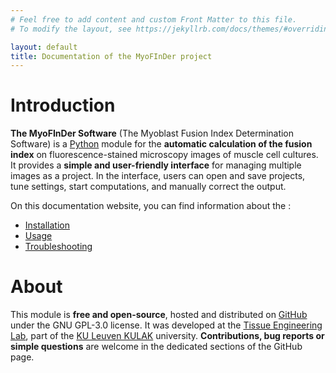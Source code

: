 ```yaml
---
# Feel free to add content and custom Front Matter to this file.
# To modify the layout, see https://jekyllrb.com/docs/themes/#overriding-theme-defaults

layout: default
title: Documentation of the MyoFInDer project
---
```


# Introduction

**The MyoFInDer Software** (The Myoblast Fusion Index Determination Software) 
is a [Python](https://www.python.org/) module for the **automatic calculation 
of the fusion index** on fluorescence-stained microscopy images of muscle cell 
cultures. It provides a **simple and user-friendly interface** for managing 
multiple images as a project. In the interface, users can open and save 
projects, tune settings, start computations, and manually correct the output. 

On this documentation website, you can find information about the :

- [Installation](installation.markdown)
- [Usage](usage.markdown)
- [Troubleshooting](troubleshooting.markdown)

# About

This module is **free and open-source**, hosted and distributed on 
[GitHub](https://github.com/TissueEngineeringLab/MyoFInDer) under the GNU 
GPL-3.0 license. It was developed at the
[Tissue Engineering Lab](https://tissueengineering.kuleuven-kulak.be/), part of
the [KU Leuven KULAK](https://kulak.kuleuven.be/) university. **Contributions,
bug reports or simple questions** are welcome in the dedicated sections of the
GitHub page.
